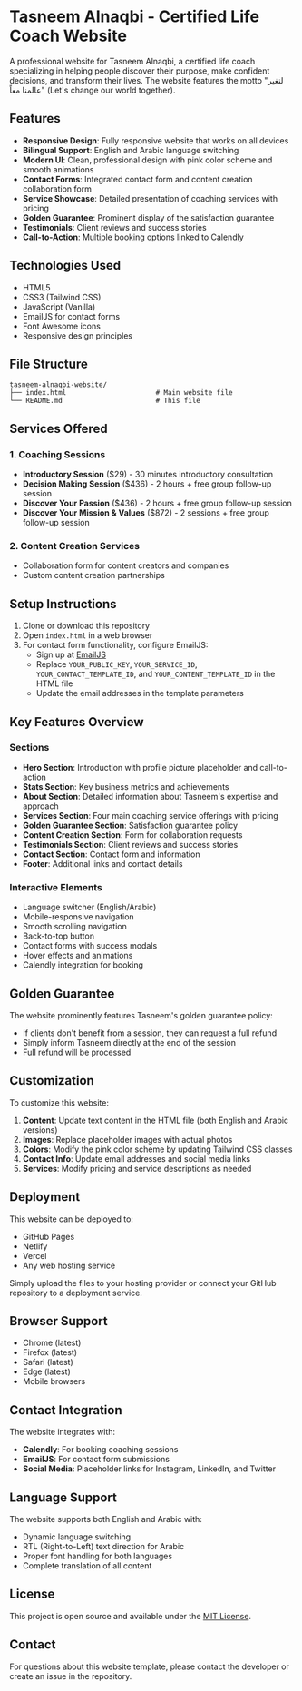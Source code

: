 # Tasneem Alnaqbi - Certified Life Coach Website

A professional website for Tasneem Alnaqbi, a certified life coach specializing in helping people discover their purpose, make confident decisions, and transform their lives. The website features the motto "لنغير عالمنا معاً" (Let's change our world together).

## Features

- **Responsive Design**: Fully responsive website that works on all devices
- **Bilingual Support**: English and Arabic language switching
- **Modern UI**: Clean, professional design with pink color scheme and smooth animations
- **Contact Forms**: Integrated contact form and content creation collaboration form
- **Service Showcase**: Detailed presentation of coaching services with pricing
- **Golden Guarantee**: Prominent display of the satisfaction guarantee
- **Testimonials**: Client reviews and success stories
- **Call-to-Action**: Multiple booking options linked to Calendly

## Technologies Used

- HTML5
- CSS3 (Tailwind CSS)
- JavaScript (Vanilla)
- EmailJS for contact forms
- Font Awesome icons
- Responsive design principles

## File Structure

```
tasneem-alnaqbi-website/
├── index.html                      # Main website file
└── README.md                       # This file
```

## Services Offered

### 1. Coaching Sessions
- **Introductory Session** ($29) - 30 minutes introductory consultation
- **Decision Making Session** ($436) - 2 hours + free group follow-up session
- **Discover Your Passion** ($436) - 2 hours + free group follow-up session
- **Discover Your Mission & Values** ($872) - 2 sessions + free group follow-up session

### 2. Content Creation Services
- Collaboration form for content creators and companies
- Custom content creation partnerships

## Setup Instructions

1. Clone or download this repository
2. Open `index.html` in a web browser
3. For contact form functionality, configure EmailJS:
   - Sign up at [EmailJS](https://www.emailjs.com/)
   - Replace `YOUR_PUBLIC_KEY`, `YOUR_SERVICE_ID`, `YOUR_CONTACT_TEMPLATE_ID`, and `YOUR_CONTENT_TEMPLATE_ID` in the HTML file
   - Update the email addresses in the template parameters

## Key Features Overview

### Sections
- **Hero Section**: Introduction with profile picture placeholder and call-to-action
- **Stats Section**: Key business metrics and achievements
- **About Section**: Detailed information about Tasneem's expertise and approach
- **Services Section**: Four main coaching service offerings with pricing
- **Golden Guarantee Section**: Satisfaction guarantee policy
- **Content Creation Section**: Form for collaboration requests
- **Testimonials Section**: Client reviews and success stories
- **Contact Section**: Contact form and information
- **Footer**: Additional links and contact details

### Interactive Elements
- Language switcher (English/Arabic)
- Mobile-responsive navigation
- Smooth scrolling navigation
- Back-to-top button
- Contact forms with success modals
- Hover effects and animations
- Calendly integration for booking

## Golden Guarantee

The website prominently features Tasneem's golden guarantee policy:
- If clients don't benefit from a session, they can request a full refund
- Simply inform Tasneem directly at the end of the session
- Full refund will be processed

## Customization

To customize this website:

1. **Content**: Update text content in the HTML file (both English and Arabic versions)
2. **Images**: Replace placeholder images with actual photos
3. **Colors**: Modify the pink color scheme by updating Tailwind CSS classes
4. **Contact Info**: Update email addresses and social media links
5. **Services**: Modify pricing and service descriptions as needed

## Deployment

This website can be deployed to:
- GitHub Pages
- Netlify
- Vercel
- Any web hosting service

Simply upload the files to your hosting provider or connect your GitHub repository to a deployment service.

## Browser Support

- Chrome (latest)
- Firefox (latest)
- Safari (latest)
- Edge (latest)
- Mobile browsers

## Contact Integration

The website integrates with:
- **Calendly**: For booking coaching sessions
- **EmailJS**: For contact form submissions
- **Social Media**: Placeholder links for Instagram, LinkedIn, and Twitter

## Language Support

The website supports both English and Arabic with:
- Dynamic language switching
- RTL (Right-to-Left) text direction for Arabic
- Proper font handling for both languages
- Complete translation of all content

## License

This project is open source and available under the [MIT License](LICENSE).

## Contact

For questions about this website template, please contact the developer or create an issue in the repository.